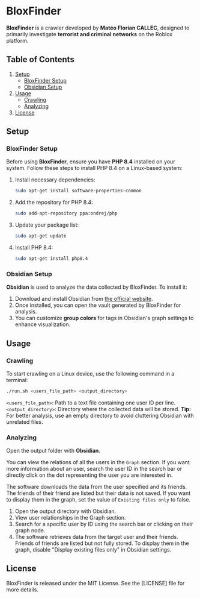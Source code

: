 # BloxFinder

**BloxFinder** is a crawler developed by **Matéo Florian CALLEC**, designed to primarily investigate **terrorist and criminal networks** on the Roblox platform.

## Table of Contents
1. [Setup](#setup)
    - [BloxFinder Setup](#bloxfinder-setup)
    - [Obsidian Setup](#obsidian-setup)
2. [Usage](#usage)
    - [Crawling](#crawling)
    - [Analyzing](#analyzing)
3. [License](#license)

## Setup

### BloxFinder Setup

Before using **BloxFinder**, ensure you have **PHP 8.4** installed on your system. Follow these steps to install PHP 8.4 on a Linux-based system:

1. Install necessary dependencies:
    ```bash
    sudo apt-get install software-properties-common
    ```

2. Add the repository for PHP 8.4:
    ```bash
    sudo add-apt-repository ppa:ondrej/php
    ```

3. Update your package list:
    ```bash
    sudo apt-get update
    ```

4. Install PHP 8.4:
    ```bash
    sudo apt-get install php8.4
    ```

### Obsidian Setup

**Obsidian** is used to analyze the data collected by BloxFinder. To install it:

1. Download and install Obsidian from [the official website](https://obsidian.md/).
2. Once installed, you can open the vault generated by BloxFinder for analysis.
3. You can customize **group colors** for tags in Obsidian's graph settings to enhance visualization.

## Usage

### Crawling

To start crawling on a Linux device, use the following command in a terminal:

```bash
./run.sh <users_file_path> <output_directory>
```

`<users_file_path>`: Path to a text file containing one user ID per line.
`<output_directory>`: Directory where the collected data will be stored. **Tip:** For better analysis, use an empty directory to avoid cluttering Obsidian with unrelated files.

### Analyzing

Open the output folder with **Obsidian**.

You can view the relations of all the users in the `Graph` section. If you want more information about an user, search the user ID in the search bar or directly click on the dot representing the user you are interested in.

The software downloads the data from the user specified and its friends. The friends of their friend are listed but their data is not saved. If you want to display them in the graph, set the value of `Existing files only` to false.

1. Open the output directory with Obsidian.
2. View user relationships in the Graph section.
3. Search for a specific user by ID using the search bar or clicking on their graph node.
4. The software retrieves data from the target user and their friends. Friends of friends are listed but not fully stored. To display them in the graph, disable "Display existing files only" in Obsidian settings.

## License

BloxFinder is released under the MIT License.
See the [LICENSE] file for more details.

